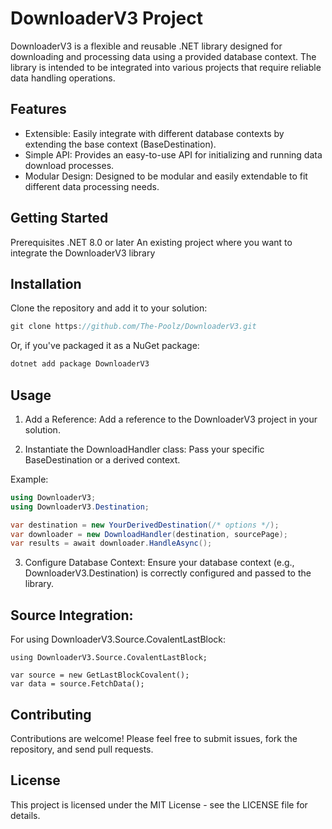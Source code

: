 # DownloaderV3 Project

DownloaderV3 is a flexible and reusable .NET library designed for downloading and processing data using a provided database context. The library is intended to be integrated into various projects that require reliable data handling operations.

## Features
- Extensible: Easily integrate with different database contexts by extending the base context (BaseDestination).
- Simple API: Provides an easy-to-use API for initializing and running data download processes.
- Modular Design: Designed to be modular and easily extendable to fit different data processing needs.

## Getting Started
Prerequisites
.NET 8.0 or later
An existing project where you want to integrate the DownloaderV3 library

## Installation
Clone the repository and add it to your solution:

```csharp
git clone https://github.com/The-Poolz/DownloaderV3.git
```

Or, if you've packaged it as a NuGet package:

```csharp
dotnet add package DownloaderV3
```


## Usage
1. Add a Reference: Add a reference to the DownloaderV3 project in your solution.

2. Instantiate the DownloadHandler class: Pass your specific BaseDestination or a derived context.

Example:

```csharp
using DownloaderV3;
using DownloaderV3.Destination;

var destination = new YourDerivedDestination(/* options */);
var downloader = new DownloadHandler(destination, sourcePage);
var results = await downloader.HandleAsync();
```
3. Configure Database Context: Ensure your database context (e.g., DownloaderV3.Destination) is correctly configured and passed to the library.

## Source Integration:
For using DownloaderV3.Source.CovalentLastBlock:

```
using DownloaderV3.Source.CovalentLastBlock;

var source = new GetLastBlockCovalent();
var data = source.FetchData();
```

## Contributing
Contributions are welcome! Please feel free to submit issues, fork the repository, and send pull requests.

## License
This project is licensed under the MIT License - see the LICENSE file for details.